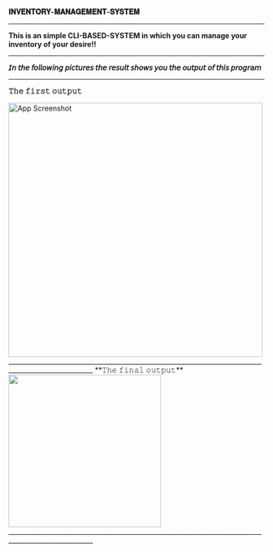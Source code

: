 **𝐈𝐍𝐕𝐄𝐍𝐓𝐎𝐑𝐘-𝐌𝐀𝐍𝐀𝐆𝐄𝐌𝐄𝐍𝐓-𝐒𝐘𝐒𝐓𝐄𝐌**
________________________________________________________________________________________________________
**This is an simple CLI-BASED-SYSTEM in which you can manage your inventory of your desire!!**
________________________________________________________________________________________________________
**𝘐𝘯 𝘵𝘩𝘦 𝘧𝘰𝘭𝘭𝘰𝘸𝘪𝘯𝘨 𝘱𝘪𝘤𝘵𝘶𝘳𝘦𝘴 𝘵𝘩𝘦 𝘳𝘦𝘴𝘶𝘭𝘵 𝘴𝘩𝘰𝘸𝘴 𝘺𝘰𝘶 𝘵𝘩𝘦 𝘰𝘶𝘵𝘱𝘶𝘵 𝘰𝘧 𝘵𝘩𝘪𝘴 𝘱𝘳𝘰𝘨𝘳𝘢𝘮**
________________________________________________________________________________________________________
**𝚃𝚑𝚎 𝚏𝚒𝚛𝚜𝚝 𝚘𝚞𝚝𝚙𝚞𝚝**

<img src="(https://github.com/user-attachments/assets/9353f0c6-8dc1-4b1d-826a-6369f630d928)" width="500" alt="App Screenshot">
________________________________________________________________________________________________________
**𝚃𝚑𝚎 𝚏𝚒𝚗𝚊𝚕 𝚘𝚞𝚝𝚙𝚞𝚝**

<img src="(https://github.com/user-attachments/assets/237d6a2e-5283-4f65-adc1-7c9c4d66aac3)" width="300">
________________________________________________________________________________________________________
